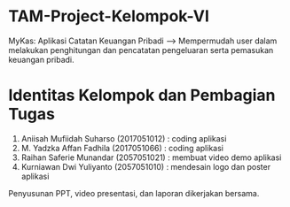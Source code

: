 # TAM-Project-Kelompok-VI

MyKas: Aplikasi Catatan Keuangan Pribadi
--> Mempermudah user dalam melakukan penghitungan dan pencatatan pengeluaran serta pemasukan keuangan pribadi.

# Identitas Kelompok dan Pembagian Tugas

1. Aniisah Mufiidah Suharso (2017051012)  : coding aplikasi
2. M. Yadzka Affan Fadhila  (2017051066)	: coding aplikasi
3. Raihan Saferie Munandar  (2057051021)	: membuat video demo aplikasi
4. Kurniawan Dwi Yuliyanto  (2057051010)	: mendesain logo dan poster aplikasi

Penyusunan PPT, video presentasi, dan laporan dikerjakan bersama.
